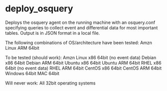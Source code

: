 # deploy_osquery
Deploys the osquery agent on the running machine with an osquery.conf specifying queries to collect event and differential data for most important tables.
Output is in JSON format in a local file.

The following combinations of OS/architecture have been tested: 
Amzn Linux ARM 64bit

To be tested (should work): 
Amzn Linux x86 64bit (no event data)
Debian     x86 64bit
Debian     ARM 64bit
Ubuntu     x86 64bit
Ubuntu     ARM 64bit
RHEL       x86 64bit (no event data)
RHEL       ARM 64bit
CentOS     x86 64bit
CentOS     ARM 64bit
Windows        64bit
MAC            64bit

Will never work:
All 32bit operating systems


